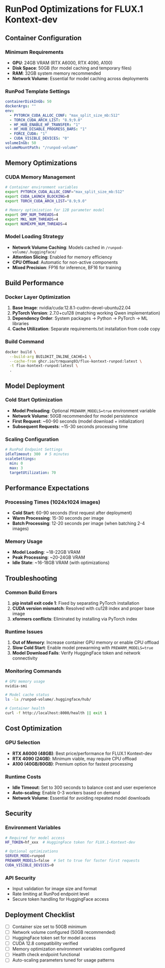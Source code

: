 # RunPod Optimizations for FLUX.1 Kontext-dev

## Container Configuration

### Minimum Requirements
- **GPU**: 24GB VRAM (RTX A6000, RTX 4090, A100)
- **Disk Space**: 50GB (for model caching and temporary files)
- **RAM**: 32GB system memory recommended
- **Network Volume**: Essential for model caching across deployments

### RunPod Template Settings
```yaml
containerDiskInGb: 50
dockerArgs: ""
env:
  - PYTORCH_CUDA_ALLOC_CONF: "max_split_size_mb:512"
  - TORCH_CUDA_ARCH_LIST: "8.9;9.0"
  - HF_HUB_ENABLE_HF_TRANSFER: "1"
  - HF_HUB_DISABLE_PROGRESS_BARS: "1"
  - FORCE_CUDA: "1"
  - CUDA_VISIBLE_DEVICES: "0"
volumeInGb: 50
volumeMountPath: "/runpod-volume"
```

## Memory Optimizations

### CUDA Memory Management
```bash
# Container environment variables
export PYTORCH_CUDA_ALLOC_CONF="max_split_size_mb:512"
export CUDA_LAUNCH_BLOCKING=0
export TORCH_CUDA_ARCH_LIST="8.9;9.0"

# Memory optimization for 12B parameter model
export OMP_NUM_THREADS=4
export MKL_NUM_THREADS=4
export NUMEXPR_NUM_THREADS=4
```

### Model Loading Strategy
- **Network Volume Caching**: Models cached in `/runpod-volume/.huggingface/`
- **Attention Slicing**: Enabled for memory efficiency
- **CPU Offload**: Automatic for non-active components
- **Mixed Precision**: FP16 for inference, BF16 for training

## Build Performance

### Docker Layer Optimization
1. **Base Image**: nvidia/cuda:12.8.1-cudnn-devel-ubuntu22.04
2. **PyTorch Version**: 2.7.0+cu128 (matching working Qwen implementation)
3. **Dependency Order**: System packages → Python → PyTorch → ML libraries
4. **Cache Utilization**: Separate requirements.txt installation from code copy

### Build Command
```bash
docker build \
  --build-arg BUILDKIT_INLINE_CACHE=1 \
  --cache-from ghcr.io/trmquang93/flux-kontext-runpod:latest \
  -t flux-kontext-runpod:latest \
  .
```

## Model Deployment

### Cold Start Optimization
- **Model Preloading**: Optional `PREWARM_MODELS=true` environment variable
- **Network Volume**: 50GB recommended for model persistence
- **First Request**: ~60-90 seconds (model download + initialization)
- **Subsequent Requests**: ~15-30 seconds processing time

### Scaling Configuration
```yaml
# RunPod Endpoint Settings
idleTimeout: 300  # 5 minutes
scaleSettings:
  min: 0
  max: 3
  targetUtilization: 70
```

## Performance Expectations

### Processing Times (1024x1024 images)
- **Cold Start**: 60-90 seconds (first request after deployment)
- **Warm Processing**: 15-30 seconds per image
- **Batch Processing**: 12-20 seconds per image (when batching 2-4 images)

### Memory Usage
- **Model Loading**: ~18-22GB VRAM
- **Peak Processing**: ~20-24GB VRAM
- **Idle State**: ~16-18GB VRAM (with optimizations)

## Troubleshooting

### Common Build Errors
1. **pip install exit code 1**: Fixed by separating PyTorch installation
2. **CUDA version mismatch**: Resolved with cu128 index and proper base image
3. **xformers conflicts**: Eliminated by installing via PyTorch index

### Runtime Issues
1. **Out of Memory**: Increase container GPU memory or enable CPU offload
2. **Slow Cold Start**: Enable model prewarming with `PREWARM_MODELS=true`
3. **Model Download Fails**: Verify HuggingFace token and network connectivity

### Monitoring Commands
```bash
# GPU memory usage
nvidia-smi

# Model cache status
ls -la /runpod-volume/.huggingface/hub/

# Container health
curl -f http://localhost:8000/health || exit 1
```

## Cost Optimization

### GPU Selection
- **RTX A6000 (48GB)**: Best price/performance for FLUX.1 Kontext-dev
- **RTX 4090 (24GB)**: Minimum viable, may require CPU offload
- **A100 (40GB/80GB)**: Premium option for fastest processing

### Runtime Costs
- **Idle Timeout**: Set to 300 seconds to balance cost and user experience
- **Auto-scaling**: Enable 0-3 workers based on demand
- **Network Volume**: Essential for avoiding repeated model downloads

## Security

### Environment Variables
```bash
# Required for model access
HF_TOKEN=hf_xxx  # HuggingFace token for FLUX.1-Kontext-dev

# Optional optimizations
SERVER_MODE=runpod
PREWARM_MODELS=false  # Set to true for faster first requests
CUDA_VISIBLE_DEVICES=0
```

### API Security
- Input validation for image size and format
- Rate limiting at RunPod endpoint level
- Secure token handling for HuggingFace access

## Deployment Checklist

- [ ] Container size set to 50GB minimum
- [ ] Network volume configured (50GB recommended)  
- [ ] HuggingFace token set for model access
- [ ] CUDA 12.8 compatibility verified
- [ ] Memory optimization environment variables configured
- [ ] Health check endpoint functional
- [ ] Auto-scaling parameters tuned for usage patterns